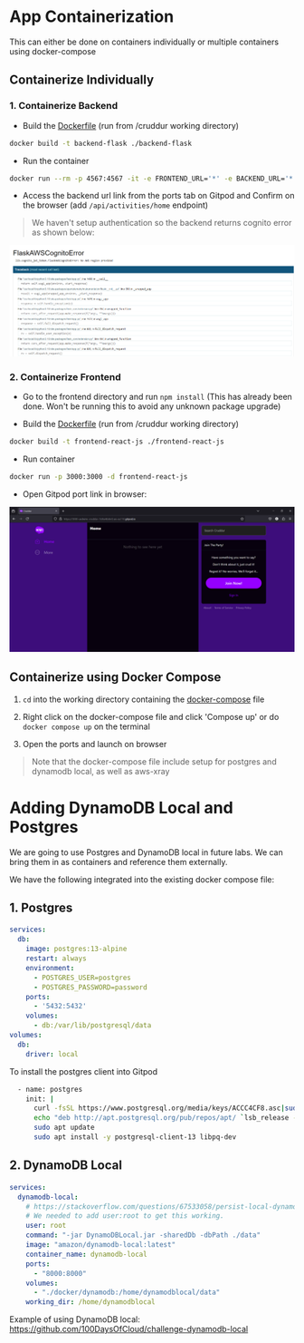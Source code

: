 # App Containerization

This can either be done on containers individually or multiple containers using docker-compose

## Containerize Individually

### 1. Containerize Backend

- Build the [Dockerfile](../backend-flask/Dockerfile) (run from /cruddur working directory)

```sh
docker build -t backend-flask ./backend-flask
```

- Run the container

```sh
docker run --rm -p 4567:4567 -it -e FRONTEND_URL='*' -e BACKEND_URL='*' -d backend-flask
```

- Access the backend url link from the ports tab on Gitpod and Confirm on the browser (add `/api/activities/home` endpoint)

> We haven't setup authentication so the backend returns cognito error as shown below:

![back](/images/back.png)

### 2. Containerize Frontend

- Go to the frontend directory and run `npm install` (This has already been done. Won't be running this to avoid any unknown package upgrade)

- Build the [Dockerfile](../frontend-react-js/Dockerfile) (run from /cruddur working directory)

```sh
docker build -t frontend-react-js ./frontend-react-js
```

- Run container

```sh
docker run -p 3000:3000 -d frontend-react-js
```

- Open Gitpod port link in browser:

![front](/images/front.png)

## Containerize using Docker Compose

1. `cd` into the working directory containing the [docker-compose](../docker-compose.yml) file

2. Right click on the docker-compose file and click 'Compose up' or do `docker compose up` on the terminal

3. Open the ports and launch on browser

> Note that the docker-compose file include setup for postgres and dynamodb local, as well as aws-xray

# Adding DynamoDB Local and Postgres

We are going to use Postgres and DynamoDB local in future labs.
We can bring them in as containers and reference them externally.

We have the following integrated into the existing docker compose file:

## 1. Postgres

```yaml
services:
  db:
    image: postgres:13-alpine
    restart: always
    environment:
      - POSTGRES_USER=postgres
      - POSTGRES_PASSWORD=password
    ports:
      - '5432:5432'
    volumes: 
      - db:/var/lib/postgresql/data
volumes:
  db:
    driver: local
```

To install the postgres client into Gitpod

```sh
  - name: postgres
    init: |
      curl -fsSL https://www.postgresql.org/media/keys/ACCC4CF8.asc|sudo gpg --dearmor -o /etc/apt/trusted.gpg.d/postgresql.gpg
      echo "deb http://apt.postgresql.org/pub/repos/apt/ `lsb_release -cs`-pgdg main" |sudo tee  /etc/apt/sources.list.d/pgdg.list
      sudo apt update
      sudo apt install -y postgresql-client-13 libpq-dev
```

## 2. DynamoDB Local

```yaml
services:
  dynamodb-local:
    # https://stackoverflow.com/questions/67533058/persist-local-dynamodb-data-in-volumes-lack-permission-unable-to-open-databa
    # We needed to add user:root to get this working.
    user: root
    command: "-jar DynamoDBLocal.jar -sharedDb -dbPath ./data"
    image: "amazon/dynamodb-local:latest"
    container_name: dynamodb-local
    ports:
      - "8000:8000"
    volumes:
      - "./docker/dynamodb:/home/dynamodblocal/data"
    working_dir: /home/dynamodblocal
```

Example of using DynamoDB local: https://github.com/100DaysOfCloud/challenge-dynamodb-local

